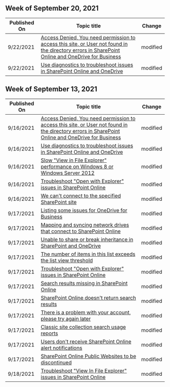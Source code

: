 <!-- This file is generated automatically each week. Changes made to this file will be overwritten.-->



## Week of September 20, 2021


| Published On |Topic title | Change |
|------|------------|--------|
| 9/22/2021 | [Access Denied, You need permission to access this site, or User not found in the directory errors in SharePoint Online and OneDrive for Business](/sharepoint/troubleshoot/administration/access-denied-or-need-permission-error-sharepoint-online-or-onedrive-for-business) | modified |
| 9/22/2021 | [Use diagnostics to troubleshoot issues in SharePoint Online and OneDrive](/sharepoint/troubleshoot/diagnostics/sharepoint-and-onedrive-diagnostics) | modified |


## Week of September 13, 2021


| Published On |Topic title | Change |
|------|------------|--------|
| 9/16/2021 | [Access Denied, You need permission to access this site, or User not found in the directory errors in SharePoint Online and OneDrive for Business](/sharepoint/troubleshoot/administration/access-denied-or-need-permission-error-sharepoint-online-or-onedrive-for-business) | modified |
| 9/16/2021 | [Use diagnostics to troubleshoot issues in SharePoint Online and OneDrive](/sharepoint/troubleshoot/diagnostics/sharepoint-and-onedrive-diagnostics) | modified |
| 9/16/2021 | [Slow "View in File Explorer" performance on Windows 8 or Windows Server 2012](/sharepoint/troubleshoot/lists-and-libraries/slow-open-with-explorer-performance) | modified |
| 9/16/2021 | [Troubleshoot "Open with Explorer" issues in SharePoint Online](/sharepoint/troubleshoot/lists-and-libraries/troubleshoot-issues-using-open-with-explorer) | modified |
| 9/16/2021 | [We can't connect to the specified SharePoint site](/sharepoint/troubleshoot/sync/onedrive-for-business-sync-returns-error) | modified |
| 9/17/2021 | [Listing some issues for OneDrive for Business](/sharepoint/troubleshoot/onedrive-welcome) | modified |
| 9/17/2021 | [Mapping and syncing network drives that connect to SharePoint Online](/sharepoint/troubleshoot/administration/troubleshoot-mapped-network-drives) | modified |
| 9/17/2021 | [Unable to share or break inheritance in SharePoint and OneDrive](/sharepoint/troubleshoot/lists-and-libraries/error-share-break-inheritance) | modified |
| 9/17/2021 | [The number of items in this list exceeds the list view threshold](/sharepoint/troubleshoot/lists-and-libraries/items-exceeds-list-view-threshold) | modified |
| 9/17/2021 | [Troubleshoot "Open with Explorer" issues in SharePoint Online](/sharepoint/troubleshoot/lists-and-libraries/troubleshoot-issues-using-open-with-explorer) | modified |
| 9/17/2021 | [Search results missing in SharePoint Online](/sharepoint/troubleshoot/search/search-results-missing) | modified |
| 9/17/2021 | [SharePoint Online doesn't return search results](/sharepoint/troubleshoot/search/search-results-not-return) | modified |
| 9/17/2021 | [There is a problem with your account, please try again later](/sharepoint/troubleshoot/security/problem-with-your-account) | modified |
| 9/17/2021 | [Classic site collection search usage reports](/sharepoint/troubleshoot/sites/classic-site-collection-search-usage-reports) | modified |
| 9/17/2021 | [Users don't receive SharePoint Online alert notifications](/sharepoint/troubleshoot/sites/no-alert-notifications) | modified |
| 9/17/2021 | [SharePoint Online Public Websites to be discontinued](/sharepoint/troubleshoot/sites/public-websites-be-discontinued) | modified |
| 9/18/2021 | [Troubleshoot "View In File Explorer" issues in SharePoint Online](/sharepoint/troubleshoot/lists-and-libraries/troubleshoot-issues-using-open-with-explorer) | modified |
